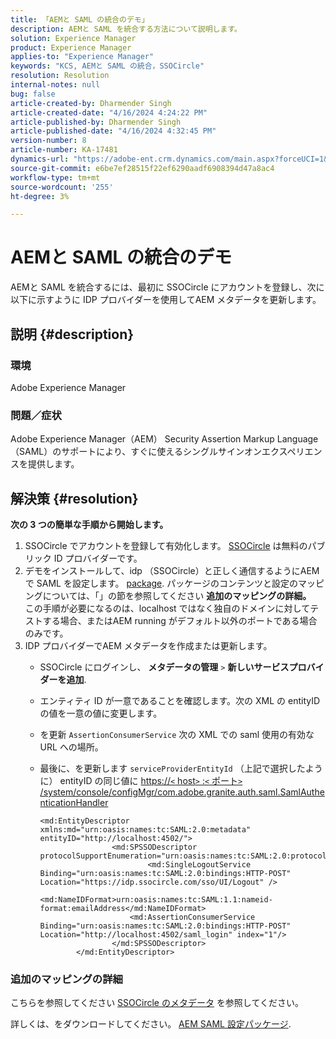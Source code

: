 ```yaml
---
title: 「AEMと SAML の統合のデモ」
description: AEMと SAML を統合する方法について説明します。
solution: Experience Manager
product: Experience Manager
applies-to: "Experience Manager"
keywords: "KCS, AEMと SAML の統合，SSOCircle"
resolution: Resolution
internal-notes: null
bug: false
article-created-by: Dharmender Singh
article-created-date: "4/16/2024 4:24:22 PM"
article-published-by: Dharmender Singh
article-published-date: "4/16/2024 4:32:45 PM"
version-number: 8
article-number: KA-17481
dynamics-url: "https://adobe-ent.crm.dynamics.com/main.aspx?forceUCI=1&pagetype=entityrecord&etn=knowledgearticle&id=7d3210c6-0dfc-ee11-a1fe-6045bd026dc7"
source-git-commit: e6be7ef28515f22ef6290aadf6908394d47a8ac4
workflow-type: tm+mt
source-wordcount: '255'
ht-degree: 3%

---
```


# AEMと SAML の統合のデモ


AEMと SAML を統合するには、最初に SSOCircle にアカウントを登録し、次に以下に示すように IDP プロバイダーを使用してAEM メタデータを更新します。

## 説明 {#description}


### <b>環境</b>

Adobe Experience Manager

### <b>問題／症状</b>

Adobe Experience Manager（AEM） Security Assertion Markup Language （SAML）のサポートにより、すぐに使えるシングルサインオンエクスペリエンスを提供します。


## 解決策 {#resolution}


<b>次の 3 つの簡単な手順から開始します。</b>

1. SSOCircle でアカウントを登録して有効化します。 [SSOCircle](https://www.ssocircle.com/en/) は無料のパブリック ID プロバイダーです。
2. デモをインストールして、idp （SSOCircle）と正しく通信するようにAEMで SAML を設定します。 [package](https://files.acrobat.com/a/preview/d0017bf5-c35a-483e-80a0-d6bfb0526299). パッケージのコンテンツと設定のマッピングについては、「」の節を参照してください <b>追加のマッピングの詳細。</b>\
   この手順が必要になるのは、localhost ではなく独自のドメインに対してテストする場合、またはAEM running がデフォルト以外のポートである場合のみです。
3. IDP プロバイダーでAEM メタデータを作成または更新します。
   - SSOCircle にログインし、 <b>メタデータの管理</b> `>`  <b>新しいサービスプロバイダーを追加</b>.
   - エンティティ ID が一意であることを確認します。次の XML の entityID の値を一意の値に変更します。
   - を更新 `AssertionConsumerService` 次の XML での saml 使用の有効な URL への場所。
   - 最後に、を更新します `serviceProviderEntityId` （上記で選択したように） entityID の同じ値に [https://`<` host`>` :`<` ポート`>` /system/console/configMgr/com.adobe.granite.auth.saml.SamlAuthenticationHandler](https://&lt;host>:&lt;port>/system/console/configMgr/com.adobe.granite.auth.saml.SamlAuthenticationHandler)


     ```
     <md:EntityDescriptor xmlns:md="urn:oasis:names:tc:SAML:2.0:metadata" entityID="http://localhost:4502/">
                     <md:SPSSODescriptor protocolSupportEnumeration="urn:oasis:names:tc:SAML:2.0:protocol">
                             <md:SingleLogoutService Binding="urn:oasis:names:tc:SAML:2.0:bindings:HTTP-POST" Location="https://idp.ssocircle.com/sso/UI/Logout" />
                             <md:NameIDFormat>urn:oasis:names:tc:SAML:1.1:nameid-format:emailAddress</md:NameIDFormat>        
                         <md:AssertionConsumerService Binding="urn:oasis:names:tc:SAML:2.0:bindings:HTTP-POST" Location="http://localhost:4502/saml_login" index="1"/>    
                     </md:SPSSODescriptor>
             </md:EntityDescriptor>
     ```


### 追加のマッピングの詳細

こちらを参照してください [SSOCircle のメタデータ](https://idp.ssocircle.com/) を参照してください。

詳しくは、をダウンロードしてください。 [AEM SAML 設定パッケージ](https://acrobat.adobe.com/link/track?uri=urn%3Aaaid%3Ascds%3AUS%3Ad0017bf5-c35a-483e-80a0-d6bfb0526299).
